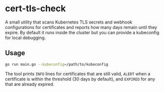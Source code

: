 # cert-tls-check

A small utility that scans Kubernetes TLS secrets and webhook configurations for
certificates and reports how many days remain until they expire. By default it
runs inside the cluster but you can provide a kubeconfig for local debugging.

## Usage

```bash
go run main.go --kubeconfig=/path/to/kubeconfig
```

The tool prints `INFO` lines for certificates that are still valid, `ALERT` when
a certificate is within the threshold (30 days by default), and `EXPIRED` for
any that are already expired.
